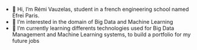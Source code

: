 - 👋 Hi, I’m Rémi Vauzelas, student in a french engineering school named Efrei Paris.
- 👀 I’m interested in the domain of Big Data and Machine Learning
- 🌱 I’m currently learning differents technologies used for Big Data Management and Machine Learning systems, to build a portfolio for my future jobs
